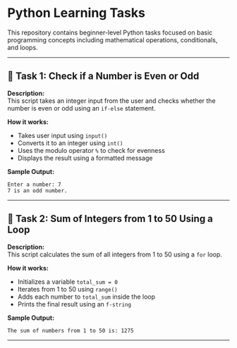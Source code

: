 # Python Learning Tasks

This repository contains beginner-level Python tasks focused on basic programming concepts including mathematical operations, conditionals, and loops.

---

## 📘 Task 1: Check if a Number is Even or Odd

**Description:**  
This script takes an integer input from the user and checks whether the number is even or odd using an `if-else` statement.

**How it works:**
- Takes user input using `input()`
- Converts it to an integer using `int()`
- Uses the modulo operator `%` to check for evenness
- Displays the result using a formatted message

**Sample Output:**
```
Enter a number: 7
7 is an odd number.
```

---

## 📘 Task 2: Sum of Integers from 1 to 50 Using a Loop

**Description:**  
This script calculates the sum of all integers from 1 to 50 using a `for` loop.

**How it works:**
- Initializes a variable `total_sum = 0`
- Iterates from 1 to 50 using `range()`
- Adds each number to `total_sum` inside the loop
- Prints the final result using an `f-string`

**Sample Output:**
```
The sum of numbers from 1 to 50 is: 1275
```

---
